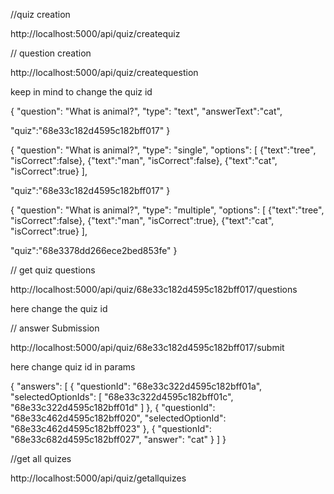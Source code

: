 //quiz creation

http://localhost:5000/api/quiz/createquiz


// question creation

http://localhost:5000/api/quiz/createquestion

keep in mind to change the quiz id 


{
  "question": "What is animal?",
  "type": "text",
  "answerText":"cat",
  
  
  "quiz":"68e33c182d4595c182bff017"
}

{
  "question": "What is animal?",
  "type": "single",
  "options": [
    {"text":"tree",
    "isCorrect":false},
    {"text":"man",
    "isCorrect":false},
    {"text":"cat",
    "isCorrect":true}
    ],
  
  "quiz":"68e33c182d4595c182bff017"
}

{
  "question": "What is animal?",
  "type": "multiple",
  "options": [
    {"text":"tree",
    "isCorrect":false},
    {"text":"man",
    "isCorrect":true},
    {"text":"cat",
    "isCorrect":true}
    ],
  
  "quiz":"68e3378dd266ece2bed853fe"
}


// get quiz questions


http://localhost:5000/api/quiz/68e33c182d4595c182bff017/questions

here change the quiz id


// answer Submission


http://localhost:5000/api/quiz/68e33c182d4595c182bff017/submit

here change quiz id in params 

{
  "answers": [
    {
      "questionId": "68e33c322d4595c182bff01a",
      "selectedOptionIds": [
        "68e33c322d4595c182bff01c",
        "68e33c322d4595c182bff01d"
      ]
    },
    {
      "questionId": "68e33c462d4595c182bff020",
      "selectedOptionId": "68e33c462d4595c182bff023"
    },
    {
      "questionId": "68e33c682d4595c182bff027",
      "answer": "cat"
    }
  ]
}


//get all quizes

http://localhost:5000/api/quiz/getallquizes